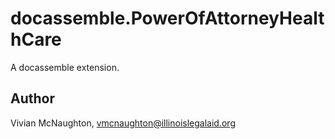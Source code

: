 # docassemble.PowerOfAttorneyHealthCare

A docassemble extension.

## Author

Vivian McNaughton, vmcnaughton@illinoislegalaid.org

